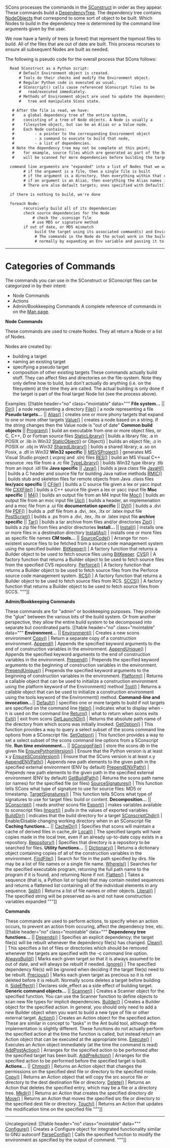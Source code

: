 
SCons processes the commands in the [SConstruct](SConstruct) in order as they appear. These commands build a [DependencyTree](DependencyTree). The dependency tree contains [NodeObjects](NodeObjects) that correspond to some sort of object to be built. Which Nodes to build in the dependency tree is determined by the command line arguments given by the user. 

We now have a family of trees (a forest) that represent the topmost files to build. All of the files that are out of date are built. This process recurses to ensure all subsequent Nodes are built as needed. 

The following is pseudo code for the overall process that SCons follows: 
```txt
  Read SConstruct as a Python script:
      # Default Environment object is created.
      # Tools do their checks and modify the Environment object.
      # Regular Python code is executed as usual.
      # SConscript() calls cause referenced SConscript files to be
      #   read/executed immediately.
      # Methods of Environment object are used to update the dependency
      #   tree and manipulate SCons state.

   # After the file is read, we have:
   #    a global dependency tree of the entire system,
   #    consisting of a tree of Node objects. A Node is usually a
   #    filesystem object, but can be an Alias or a Value node.
   #    Each Node contains:
   #         - a pointer to the corresponding Environment object
   #         - a command to execute to build that node,
   #         - a list of dependencies.
   # Note the dependency tree may not be complete at this point;
   #    for example, source files which are generated as part of the build
   #    will be scanned for more dependencies before building the targets that depend on them.

  command line arguments are "expanded" into a list of Nodes that we want built
        # if the argument is a file, then a single file is built
        # if the argument is a directory, then everything within that directory is built
        # if an argument is an Alias, then everything the Alias names is built
        # There are also default targets; ones specified with Default() and -u/-U and if nothing else, '.'.

  if there is nothing to build, we're done

  foreach Node:
        recursively build all of its dependencies
        check source dependencies for the Node
            # check the .sconsign file
            # use MD5 or signature method
        if out of date, or MD5 mismatch
             build the target using its associated command(s) and Environment
             # The commands in the Node do the actual work in the build phase,
             # normally by expanding an Env variable and passing it to a shell.
```


---

 
# Categories of Commands

The commands you can use in the SConstruct or SConscript files can be categorized in by their intent: 

* Node Commands 
* Actions 
* Admin/Bookkeeping Commands 
A complete reference of commands in on the [Man page](http://www.scons.org/doc/HTML/scons-man.html). 

**Node Commands** 

These commands are used to create Nodes. They all return a Node or a list of Nodes. 

Nodes are created by: 

* building a target 
* naming an existing target 
* specifying a pseudo target 
* composition of other existing targets 
These commands actually build stuff. They can affect files and directories on the file-system. Note they only define how to build, but don't actually do anything (i.e. on the filesystem) at the time they are called. The actual building is only done if the target is part of the final target Node list (see the process above). 

Examples: 
[[!table header="no" class="mointable" data="""
 **File system...** ||
 [Dir()](Dir())  |  a node representing a directory
 [File()](File())  |  a node representing a file 
 **Pseudo targets...** ||
 [Alias()](Alias())  |  creates one or more phony targets that expand to one or more other targets 
 [Value()](Value())  |  creates a node based on a string. If the string changes then the Value node is "out of date"
 **Common build objects** ||
 [Program()](Program()) |  build an executable from one or more object files, or C, C++, D or Fortran source files 
 [StaticLibrary()](StaticLibrary())  |  builds a library file; .a in POSIX or .lib in Win32
 [StaticObject()](StaticObject()) or Object()  |  builds an object file; .o in POSIX or .obj in Win32 
 [SharedLibrary()](SharedLibrary())  |  builds a shared library; a .so on Posix, a .dll in Win32 
 **Win32 specific** ||
 [MSVSProject()](MSVSProject())  |  generates MS Visual Studio project (.vcproj and .sln) files 
 [RES()](RES())  |  build an MS Visual C++ resource .res file from a .rc file 
 [TypeLibrary()](TypeLibrary())  |  builds Win32 type library .tlb from an input .idl file 
 **Java specific** ||
 [Java()](Java())    |  builds a java class file 
 [JavaH()](JavaH())   |  builds a C header and source file for building Java native methods
 [RMIC()](RMIC())    |  builds stub and skeleton files for remote objects from Java .class files
 **lex/yacc specific** ||
 [CFile()](CFile())   |  builds a C source file given a lex or yacc input file 
 [CXXFile()](CXXFile()) |  builds a C++ source file given a lex or yacc input file 
 **Moc specific** ||
 [M4()](M4())      |  builds an output file from an M4 input file 
 [Moc()](Moc())     |  builds an output file from an moc input file 
 [Uic()](Uic())     |  builds a header, an implemenation and a moc file from a .ui file 
 **documentation specific** ||
 [DVI()](DVI())     |  builds a .dvi file 
 [PDF()](PDF())     |  builds a .pdf file from a .dvi, .tex, .ltx or .latex input file
 [PostScript()](PostScript())  |  builds a .ps from a .dvi, .tex, .ltx or .latex input file 
 **archive specific** ||
 [Tar()](Tar())     |  builds a tar archive from files and/or directories 
 [Zip()](Zip())     |  builds a zip file from files and/or directories 
**Install...** ||
 [Install()](Install())   |  installs one or more files in a destination directory 
 [InstallAs()](InstallAs()) |  installs one or more files as specific file names 
**CM tools...** ||
 [SourceCode()](SourceCode())  |  Arrange for non-existent source files to be fetched from a source code management system using the specified builder. 
 [BitKeeper()](BitKeeper())   |  A factory function that returns a Builder object to be used to fetch source files using [BitKeeper](BitKeeper).
 [CVS()](CVS())         |  A factory function that returns a Builder object to be used to fetch source files from the specified CVS repository. 
 [Perforce()](Perforce())    |  A factory function that returns a Builder object to be used to fetch source files from the Perforce source code management system. 
 [RCS()](RCS())         |  A factory function that returns a Builder object to be used to fetch source files from RCS.
 [SCCS()](SCCS())        |  A factory function that returns a Builder object to be used to fetch source files from SCCS.
"""]]

**Admin/Bookkeeping Commands** 

These commands are for "admin" or bookkeeping purposes. They provide the "glue" between the various bits of the build system. Or from another perspective, they allow the entire build system to be decomposed into separate but coordinated parts. 
[[!table header="no" class="mointable" data="""
**Environment...** ||
 [Environment()](Environment())   |  Creates a new scons environment 
 [Copy()](Copy())          |  Return a separate copy of a construction environment. 
 [Append()](Append())        |  Appends the specified keyword arguments to the end of construction variables in the environment. 
 [AppendUnique()](AppendUnique())  |  Appends the specified keyword arguments to the end of construction variables in the environment. 
 [Prepend()](Prepend())       |  Prepends the specified keyword arguments to the beginning of construction variables in the environment.
 [PrependUnique()](PrependUnique()) |  Prepends the specified keyword arguments to the beginning of construction variables in the environment.
 [Platform()](Platform())      |  Returns a callable object that can be used to initialize a construction environment using the platform keyword of the Environment() method
 [Tool()](Tool())          |   Returns a callable object that can be used to initialize a construction environment using the tools keyword of the Environment() method. 
**Command-line and invocation...**||
 [Default()](Default())      |  specifies one or more targets to build if not targets are specified on the command line 
 [Help()](Help())         |  indicates what to display when -h is used on the command line 
 [Return()](Return())       |  what to return when scons exits 
 [Exit()](Exit())         |  exit from scons 
 [GetLaunchDir()](GetLaunchDir()) |  Returns the absolute path name of the directory from which scons was initially invoked. 
 [GetOption()](GetOption())    |  This function provides a way to query a select subset of the scons command line options from a SConscript file.
 [SetOption()](SetOption())    |  This function provides a way to set a select subset of the scons command line options from a SConscript file. 
**Run time environment...** ||
 [SConsignFile()](SConsignFile())  |  store the scons db in the given file 
 [EnsurePythonVersion()](EnsurePythonVersion())  |  Ensure that the Python version is at least x.y 
 [EnsureSConsVersion()](EnsureSConsVersion())  |  Ensure that the SCons version is at least x.y 
 [AppendENVPath()](AppendENVPath())       |  Appends new path elements to the given path in the specified external environment (ENV by default) 
 [PrependENVPath()](PrependENVPath())      |  Prepends new path elements to the given path in the specified external environment (ENV by default)
 [GetBuildPath()](GetBuildPath())        |  Returns the scons path name (or names) for the specified file (or files) 
 [SourceSignatures()](SourceSignatures())    |  This function tells SCons what type of signature to use for source files: MD5 or timestamp. 
 [TargetSignatures()](TargetSignatures())    |  This function tells SCons what type of signatures to use for target files: build or content. 
**Decomposition...** ||
 [SConscript()](SConscript())   |  reads another scons file 
 [Export()](Export())       |  makes variables available to sconscript files 
 [Import()](Import())       |  pulls in the values of exported variables 
 [BuildDir()](BuildDir())     |  indicates that the build directory for a target 
 [SConscriptChdir()](SConscriptChdir())  |  Enable/Disable changing working directory when in an SConscript file 
 **Caching functions...** ||
 [CacheDir()](CacheDir())    |  Specifies that scons will maintain a cache of derived files in cache_dir 
 [Local()](Local())       |  The specified targets will have copies made in the local tree, even if an already up-to-date copy exists in a repository. 
 [Repository()](Repository())  |   Specifies that directory is a repository to be searched for files. 
 **Utility functions...** ||
 [Dictionary()](Dictionary())  | Returns a dictionary object containing copies of all of the construction variables in the environment. 
 [FindFile()](FindFile())   |  Search for file in the path specified by dirs. file may be a list of file names or a single file name. 
 [WhereIs()](WhereIs())    |  Searches for the specified executable program, returning the full path name to the program if it is found, and returning None if not.
 [Flatten()](Flatten())    |  Takes a sequence (that is, a Python list or tuple) that may contain nested sequences and returns a flattened list containing all of the individual elements in any sequence. 
 [Split()](Split())      |  Returns a list of file names or other objects. 
 [Literal()](Literal())    |  The specified string will be preserved as-is and not have construction variables expanded 
"""]]

**Commands** 

These commands are used to perform actions, to specify when an action occurs, to prevent an action from occuring, affect the dependency tree, etc. 
[[!table header="no" class="mointable" data="""
**Dependency tree functions...** ||
 [Depends()](Depends())     |  Specifies an explicit dependency; the target file(s) will be rebuilt whenever the dependency file(s) has changed. 
 [Clean()](Clean())       |  This specifies a list of files or directories which should be removed whenever the targets are specified with the -c command line option. 
 [AlwaysBuild()](AlwaysBuild())  |  Marks each given target so that it is always assumed to be out of date, and will always be rebuilt if needed. 
 [Ignore()](Ignore())      |  The specified dependency file(s) will be ignored when deciding if the target file(s) need to be rebuilt. 
 [Precious()](Precious())    |  Marks each given target as precious so it is not deleted before it is rebuilt. Normally scons deletes a target before building it. 
 [SideEffect()](SideEffect())  |  Declares side_effect as a side effect of building target. 
**Generic command objects...** ||
 [Scanner()](Scanner())     |  Creates a Scanner object for the specified function. You can use the Scanner function to define objects to scan new file types for implicit dependencies. 
 [Builder()](Builder())     |  Creates a Builder object for the specified action. In general, you should only need to add a new Builder object when you want to build a new type of file or other external target. 
 [Action()](Action())         |  Creates an Action object for the specified action. These are similar in concept to "tasks" in the Ant build tool, although the implementation is slightly different. These functions do not actually perform the specified action at the time the function is called, but instead return an Action object that can be executed at the appropriate time. 
 [Execute()](Execute())        |  Executes an Action object immediately (at the time the command is read)
 [AddPostAction()](AddPostAction())  |  Arranges for the specified action to be performed after the specified target has been built. 
 [AddPreAction()](AddPreAction())   |  Arranges for the specified action to be performed before the specified target is built. 
**Actions...** ||
 [Chmod()](Chmod())   |  Returns an Action object that changes the permissions on the specified dest file or directory to the specified mode. 
 [Copy()](Copy())    |  Returns an Action object that will copy the src source file or directory to the dest destination file or directory.
 [Delete()](Delete())  |  Returns an Action that deletes the specified entry, which may be a file or a directory tree.
 [Mkdir()](Mkdir())   |  Returns an Action that creates the specified directory dir 
 [Move()](Move())    |  Returns an Action that moves the specified src file or directory to the specified dest file or directory. 
 [Touch()](Touch())   |  Returns an Action that updates the modification time on the specified file 
"""]]



---

 Uncategorized: 
[[!table header="no" class="mointable" data="""
 [Configure()](Configure())    |  Creates a Configure object for integrated functionality similar to GNU autoconf 
 [ParseConfig()](ParseConfig())  |  Calls the specified function to modify the environment as specified by the output of command. 
"""]]
